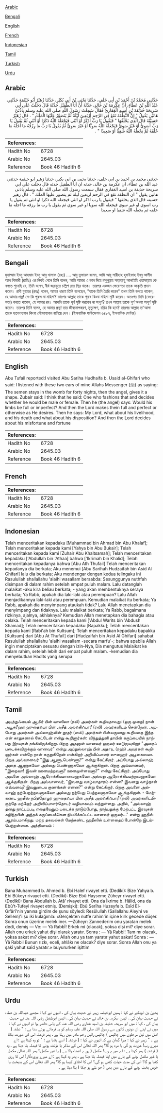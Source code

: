 [Arabic](#arabic)

[Bengali](#bengali)

[English](#english)

[French](#french)

[Indonesian](#indonesian)

[Tamil](#tamil)

[Turkish](#turkish)

[Urdu](#urdu)

## Arabic


<div dir="rtl" lang="ar" style={{fontSize:'larger',backgroundColor:'#f8f9fa',padding:20}}>
حَدَّثَنِي مُحَمَّدُ بْنُ أَحْمَدَ بْنِ أَبِي خَلَفٍ، حَدَّثَنَا يَحْيَى بْنُ أَبِي بُكَيْرٍ، حَدَّثَنَا زُهَيْرٌ أَبُو خَيْثَمَةَ حَدَّثَنِي عَبْدُ اللَّهِ بْنُ عَطَاءٍ، أَنَّ عِكْرِمَةَ بْنَ خَالِدٍ، حَدَّثَهُ أَنَّ أَبَا الطُّفَيْلِ حَدَّثَهُ قَالَ دَخَلْتُ عَلَى أَبِي سَرِيحَةَ حُذَيْفَةَ بْنِ أَسِيدٍ الْغِفَارِيِّ فَقَالَ سَمِعْتُ رَسُولَ اللَّهِ صلى الله عليه وسلم بِأُذُنَىَّ هَاتَيْنِ يَقُولُ ‏"‏ إِنَّ النُّطْفَةَ تَقَعُ فِي الرَّحِمِ أَرْبَعِينَ لَيْلَةً ثُمَّ يَتَصَوَّرُ عَلَيْهَا الْمَلَكُ ‏"‏ ‏.‏ قَالَ زُهَيْرٌ حَسِبْتُهُ قَالَ الَّذِي يَخْلُقُهَا ‏"‏ فَيَقُولُ يَا رَبِّ أَذَكَرٌ أَوْ أُنْثَى فَيَجْعَلُهُ اللَّهُ ذَكَرًا أَوْ أُنْثَى ثُمَّ يَقُولُ يَا رَبِّ أَسَوِيٌّ أَوْ غَيْرُ سَوِيٍّ فَيَجْعَلُهُ اللَّهُ سَوِيًّا أَوْ غَيْرَ سَوِيٍّ ثُمَّ يَقُولُ يَا رَبِّ مَا رِزْقُهُ مَا أَجَلُهُ مَا خُلُقُهُ ثُمَّ يَجْعَلُهُ اللَّهُ شَقِيًّا أَوْ سَعِيدًا ‏"‏ ‏.‏
</div>
<div style={{backgroundColor:'#f8f9fa',padding:20, marginBottom: 10}}><table> <thead> <tr> <th>References:</th> <th></th> </tr> </thead> <tbody><tr><td>Hadith No</td><td>6728</td></tr><tr><td>Arabic No</td><td>2645.03</td></tr><tr><td>Reference</td><td>Book 46 Hadith 6</td></tr></tbody></table></div>


<div dir="rtl" lang="ar" style={{fontSize:'larger',backgroundColor:'#f8f9fa',padding:20}}>
حدثني محمد بن احمد بن ابي خلف، حدثنا يحيى بن ابي بكير، حدثنا زهير ابو خيثمة حدثني عبد الله بن عطاء، ان عكرمة بن خالد، حدثه ان ابا الطفيل حدثه قال دخلت على ابي سريحة حذيفة بن اسيد الغفاري فقال سمعت رسول الله صلى الله عليه وسلم باذنى هاتين يقول " ان النطفة تقع في الرحم اربعين ليلة ثم يتصور عليها الملك " . قال زهير حسبته قال الذي يخلقها " فيقول يا رب اذكر او انثى فيجعله الله ذكرا او انثى ثم يقول يا رب اسوي او غير سوي فيجعله الله سويا او غير سوي ثم يقول يا رب ما رزقه ما اجله ما خلقه ثم يجعله الله شقيا او سعيدا
</div>
<div style={{backgroundColor:'#f8f9fa',padding:20, marginBottom: 10}}><table> <thead> <tr> <th>References:</th> <th></th> </tr> </thead> <tbody><tr><td>Hadith No</td><td>6728</td></tr><tr><td>Arabic No</td><td>2645.03</td></tr><tr><td>Reference</td><td>Book 46 Hadith 6</td></tr></tbody></table></div>

## Bengali


<div dir="ltr" lang="bn" style={{fontSize:'larger',backgroundColor:'#f8f9fa',padding:20}}>
মুহাম্মাদ ইবনু আহমাদ ইবনু আবু খালাফ (রহঃ) .... আবু তুফায়ল বলেন, আমি আবূ সারীহাহ হুযাইফাহ ইবনু আসীদ আল গিফারী (রাযিঃ) এর নিকট গেলে তিনি বলেন, আমি আমার এ কান দিয়ে রসূলুল্লাহ সাল্লাল্লাহু আলাইহি ওয়াসাল্লাম কে বলতে শুনেছি যে, তিনি বলেন, বীর্য জরায়ুতে চল্লিশ রাত স্থির থাকে। তারপর একজন ফেরেশতা তাকে আকৃতি প্রদান করেন। রাবী যুহায়র (রহঃ) বলেন, আমার ধারণা তিনি বলেছেন, "যাকে তিনি তৈরি করেন" তখন তিনি বলতে থাকেন, হে আমার প্রভু! সে-কি পুরুষ না মহিলা? তারপর আল্লাহ তাকে পুরুষ কিংবা মহিলা সৃষ্টি করেন। অতঃপর তিনি (ফেরেশতা) বলতে থাকেন, হে আমার রব। আপনি তাকে পূর্ণ সৃষ্টি করবেন না অপূর্ণ? তখন আল্লাহ তাকে পূর্ণ অথবা অপূর্ণ সৃষ্টি করেন। তারপর তিনি বলেন, হে আমার প্রভু! তার জীবনোপকরণ, মৃত্যুক্ষণ, চরিত্র কি হবে? তারপর আল্লাহ তা’আলা তাকে হতভাগ্যবান কিংবা সৌভাগ্যবান বানিয়ে দেন। (ইসলামিক ফাউন্ডেশন ৬৪৮৭, ইসলামিক সেন্টার)
</div>
<div style={{backgroundColor:'#f8f9fa',padding:20, marginBottom: 10}}><table> <thead> <tr> <th>References:</th> <th></th> </tr> </thead> <tbody><tr><td>Hadith No</td><td>6728</td></tr><tr><td>Arabic No</td><td>2645.03</td></tr><tr><td>Reference</td><td>Book 46 Hadith 6</td></tr></tbody></table></div>

## English


<div dir="ltr" lang="en" style={{fontSize:'larger',backgroundColor:'#f8f9fa',padding:20}}>
Abu Tufail reported:I visited Abu Sariha Hudhaifa b. Usaid al-Ghifari who said: I listened with these two ears of mine Allahs Messenger (ﷺ) as saying: The semen stays in the womb for forty nights, then the angel, gives it a shape. Zubair said: I think that he said: One who fashions that and decides whether he would be male or female. Then he (the angel) says: Would his limbs be full or imperfect? And then the Lord makes thein full and perfect or otherwise as He desires. Then he says: My Lord, what about his livelihood, and his death and what about his disposition? And then the Lord decides about his misfortune and fortune
</div>
<div style={{backgroundColor:'#f8f9fa',padding:20, marginBottom: 10}}><table> <thead> <tr> <th>References:</th> <th></th> </tr> </thead> <tbody><tr><td>Hadith No</td><td>6728</td></tr><tr><td>Arabic No</td><td>2645.03</td></tr><tr><td>Reference</td><td>Book 46 Hadith 6</td></tr></tbody></table></div>

## French


<div dir="ltr" lang="fr" style={{fontSize:'larger',backgroundColor:'#f8f9fa',padding:20}}>

</div>
<div style={{backgroundColor:'#f8f9fa',padding:20, marginBottom: 10}}><table> <thead> <tr> <th>References:</th> <th></th> </tr> </thead> <tbody><tr><td>Hadith No</td><td>6728</td></tr><tr><td>Arabic No</td><td>2645.03</td></tr><tr><td>Reference</td><td>Book 46 Hadith 6</td></tr></tbody></table></div>

## Indonesian


<div dir="ltr" lang="id" style={{fontSize:'larger',backgroundColor:'#f8f9fa',padding:20}}>
Telah menceritakan kepadaku [Muhammad bin Ahmad bin Abu Khalaf]; Telah menceritakan kepada kami [Yahya bin Abu Bukair]; Telah menceritakan kepada kami [Zuhair Abu Khaitsamah]; Telah menceritakan kepadaku ['Abdullah bin 'Athaa] bahwa ['Ikrimah bin Khalid]; Telah menceritakan kepadanya bahwa [Abu Ath Thufail] Telah menceritakan kepadanya dia berkata; Aku menemui [Abu Sarihah Hudzaifah bin Asid Al Ghifari] lalu dia berkata; Aku mendengar dengan kedua telingaku ini Rasulullah shallallahu 'alaihi wasallam bersabda: Sesunggunya nuthfah disimpan di dalam rahim setelah empat puluh malam. Lalu datanglah malaikat -aku kira beliau berkata; - yang akan membentuknya seraya berkata; Ya Rabb, apakah dia laki-laki atau perempuan? Lalu Allah menjadikannya laki-laki atau perempuan. Kemudian malaikat itu berkata; Ya Rabb, apakah dia menyimpang ataukah tidak? Lalu Allah menetapkan dia menyimpang dan tidaknya. Lalu malaikat berkata; Ya Rabb, bagaimana rizkinya, ajalnya, akhlaknya? Kemudian Allah menetapkan dia bahagia atau celaka. Telah menceritakan kepada kami ['Abdul Warits bin 'Abdush Shamad]; Telah menceritakan kepadaku [Bapakku]; Telah menceritakan kepada kami [Rabi'ah bin Kultsum]; Telah menceritakan kepadaku bapakku [Kultsum] dari [Abu At Thufail] dari [Hudzaifah bin Asid Al Ghifari] sahabat Rasulullah shallallahu 'alaihi wasallam -secara marfu'-; bahwa apabila Allah ingin menciptakan sesuatu dengan izin-Nya, Dia mengutus Malaikat ke dalam rahim, setelah lebih dari empat puluh malam. -kemudian dia menyebutkan Hadits yang serupa
</div>
<div style={{backgroundColor:'#f8f9fa',padding:20, marginBottom: 10}}><table> <thead> <tr> <th>References:</th> <th></th> </tr> </thead> <tbody><tr><td>Hadith No</td><td>6728</td></tr><tr><td>Arabic No</td><td>2645.03</td></tr><tr><td>Reference</td><td>Book 46 Hadith 6</td></tr></tbody></table></div>

## Tamil


<div dir="ltr" lang="ta" style={{fontSize:'larger',backgroundColor:'#f8f9fa',padding:20}}>
அபுத்துஃபைல் ஆமிர் பின் வாஸிலா (ரலி) அவர்கள் கூறியதாவது: (ஒரு முறை) நான் அபூசரீஹா ஹுதைஃபா பின் அசீத் அல்ஃகிஃபாரீ (ரலி) அவர்களிடம் சென்றேன். அப்போது அவர்கள் அல்லாஹ்வின் தூதர் (ஸல்) அவர்கள் பின்வருமாறு கூறியதை இந்த என் காதுகளால் கேட்டேன் என்று கூறினார்கள்: விந்துத்துளி தாயின் கருப்பையில் நாற்பது இரவுகள் தங்கியிருக்கிறது. பிறகு அதனுள் வானவர் ஒருவர் ஊடுருவுகிறார் "அதைப் படைக்கவிருக்கும் வானவர்" என்று அப்துல்லாஹ் பின் அதாஉ (ரஹ்) அவர்கள் கூறினார்கள் என்றே நான் கருதுகிறேன் என்கிறார் அறிவிப்பாளர் ஸுஹைர் அபூகைஸமா. பிறகு அவ்வானவர் "இது ஆணா,பெண்ணா?" என்று கேட்கிறார். அப்போது அல்லாஹ் அதை ஆணாகவோ அல்லது பெண்ணாகவோ ஆக்குகிறான். பிறகு அவ்வானவர், "இறைவா! இவன் ஊனமற்றவனா? ஊனமுள்ளவனா?" என்று கேட்கிறார். அப்போது அவனை அல்லாஹ் ஆரோக்கியமானவனாகவோ அல்லது ஆரோக்கியமற்றவனாகவோ ஆக்குகிறான். பிறகு அவ்வானவர், "இவனது வாழ்வாதாரம் என்ன? இவனது வாழ்நாள் எவ்வளவு? இவனுடைய குணங்கள் என்ன?" என்று கேட்கிறார். பிறகு அவனை அல்லாஹ் நற்பேறற்றவனாகவோ அல்லது நற்பேறு பெற்றவனாகவோ ஆக்குகிறான். - மேற்கண்ட ஹதீஸ் நபித்தோழர் ஹுதைஃபா பின் அசீத் அல்ஃகிஃபாரீ (ரலி) அவர்களிடமிருந்தே மற்றோர் அறிவிப்பாளர்தொடர் வழியாகவும் வந்துள்ளது. அதில், "அல்லாஹ் தனது நாட்டப்படி எதையேனும் படைக்க நாடும்போது, நாற்பதுக்கு மேற்பட்ட இரவுகள் கழிந்தபின் அந்தக் கருப்பைக்கென நியமிக்கப்பட்ட வானவர் ஒருவர்..." என்று ஹதீஸ் ஆரம்பமாகிறது. மற்ற தகவல்கள் மேற்கண்ட ஹதீஸில் உள்ளதைப் போன்றே இடம்பெற்றுள்ளன. அத்தியாயம் :
</div>
<div style={{backgroundColor:'#f8f9fa',padding:20, marginBottom: 10}}><table> <thead> <tr> <th>References:</th> <th></th> </tr> </thead> <tbody><tr><td>Hadith No</td><td>6728</td></tr><tr><td>Arabic No</td><td>2645.03</td></tr><tr><td>Reference</td><td>Book 46 Hadith 6</td></tr></tbody></table></div>

## Turkish


<div dir="ltr" lang="tr" style={{fontSize:'larger',backgroundColor:'#f8f9fa',padding:20}}>
Bana Muhammed b. Ahmed b. Ebî Halef rivayet etti. (Dediki): Bize Yahya b. Ebi Bükeyr rivayet etti. (Dediki): Bize Ebû Hayseme Züheyr rivayet etti. (Dediki): Bana Abdullah b. Atâ' rivayet etti. Ona da İkrime b. Hâlid, ona da Ebû't-Tufeyl rivayet etmiş. (Demişki): Ebû Serîha Huzeyfe b. Esîd El-Gıfârî'nin yanına girdim de şunu söyledi: Resûlullah (Sallallahu Aleyhi ve Sellem)'i şu iki kulağımla: «Gerçekten nutfe rahim'in içine kırk gecede düşer. Sonra onun üzerine melek iner. —Züheyr: Zannederim onu yaratan melek dedi, demiş — Ve: — Yâ Rabbİ! Erkek mi (olacak), yoksa dişi mî? diye sorar. Allah onu erkek yahut dişi olarak yaratır. Sonra : — Yâ Rabbi! Tam mı olacak, yoksa sakat mı? diye sorar. Allah onu ya tam yaratır yahut sakat! Sonra : — Yâ Rabbil Bunun rızkı, eceli, ahlâkı ne olacak? diye sorar. Sonra Allah onu ya şakî yahut saîd yaratır.» buyururken işittim
</div>
<div style={{backgroundColor:'#f8f9fa',padding:20, marginBottom: 10}}><table> <thead> <tr> <th>References:</th> <th></th> </tr> </thead> <tbody><tr><td>Hadith No</td><td>6728</td></tr><tr><td>Arabic No</td><td>2645.03</td></tr><tr><td>Reference</td><td>Book 46 Hadith 6</td></tr></tbody></table></div>

## Urdu


<div dir="rtl" lang="ur" style={{fontSize:'larger',backgroundColor:'#f8f9fa',padding:20}}>
یحییٰ بن ابوبکیر نے کہا : ہمیں ابوخیثمہ زہیر نے حدیث بیان کی ، انہوں نے کہا : مجھے عبداللہ بن عطاء نے حدیث بیان کی ، انہیں عکرمہ بن خالد نے حدیث بیان کی ، انہیں ابوطفیل رضی اللہ عنہ نے حدیث بیان کی ، کہا : میں ابو سریحہ حذیفہ بن اسید غفاری رضی اللہ عنہ کے پاس حاضر ہوا تو انہوں نے کہا : میں نے اپنے ان دونوں کانوں سے رسول اللہ صلی اللہ علیہ وسلم کو یہ فرماتے ہوئے سنا ہے : " نطفہ ( اصل میں تین مرحلوں میں چالیس ) چالیس راتیں رحم مادر میں رہتا ہے ، پھر فرشتہ اس کی صورت بناتا ہے ۔ " زہیر نے کہا : میرا گمان ہے کہ انہوں نے کہا : ( فرشتہ ) اسے بتایا ہے : " تو وہ کہتا ہے : اے میرے رب! عورت ہو گی یا مرد ہو گا؟ پھر اللہ تعالیٰ اس کے مذکر یا مؤنث ہونے کا فیصلہ بتا دیتا ہے ، وہ ( فرشتہ ) پھر کہتا ہے : اے میرے رب! مکمل ( پورے اعضاء والا ہے ) یا غیر مکمل؟ پھر اللہ تعالیٰ مکمل یا غیر مکمل ہونے کے بارے میں اپنا فیصلہ بتا دیتا ہے ، پھر وہ کہتا ہے : اے میرے پروردگار! اس کا رزق کتنا ہو گا؟ اس کی مدت حیات کتنی ہو گی؟ اس کا اخلاق کیسا ہو گا؟ پھر اللہ تعالیٰ اس کے بدبخت یا خوش بخت ہونے کے بارے میں بھی ( جو طے ہو چکا ) بتا دیتا ہے ۔
</div>
<div style={{backgroundColor:'#f8f9fa',padding:20, marginBottom: 10}}><table> <thead> <tr> <th>References:</th> <th></th> </tr> </thead> <tbody><tr><td>Hadith No</td><td>6728</td></tr><tr><td>Arabic No</td><td>2645.03</td></tr><tr><td>Reference</td><td>Book 46 Hadith 6</td></tr></tbody></table></div>